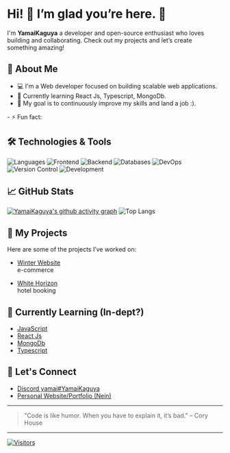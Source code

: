 <!--
 <p>
  <a href="https://skillicons.dev">
    <img src="https://skillicons.dev/icons?i=html,css,js,react,ts,bootstrap,php,java,py,mysql,mongodb,nextjs,nodejs,express,npm,vite,git,bash,powershell&theme=dark" />
  </a>
    <img src="https://skillicons.dev/icons?i=htmx,sass,jest,jquery,bun&theme=dark" />
  </a>
</p>

[![We-Love-javascript](https://img.shields.io/badge/Made%20with-JavaScript-1f425f.svg)](https://www.javascript.com)
[![Npm package version](https://badgen.net/npm/v/express)](https://npmjs.com/package/express)
[![GitHub release](https://img.shields.io/github/release/Naereen/StrapDown.js.svg)](https://GitHub.com/Naereen/StrapDown.js/releases/)

[![GitHub commits](https://img.shields.io/github/commits-since/YamaiKaguya/StrapDown.js/v1.0.0.svg)](https://GitHub.com/YamaiKaguya/StrapDown.js/commit/)

[![YamaiKaguya's github stats](https://github-readme-stats.vercel.app/api?username=YamaiKaguya&theme=blue-green)](https://github.com/YamaiKaguya/github-readme-stats)

[![YamaiKaguya's top languages](https://github-readme-stats.vercel.app/api/top-langs/?username=YamaiKaguya&theme=blue-green)](https://github.com/anuraghazra/github-readme-stats)
[![Naereen's github activity graph](https://github-readme-activity-graph.vercel.app/graph?username=YamaiKaguya&bg_color=0d0e12&color=1c81ce&line=0f1129&point=079ae4&area=true&hide_border=true)](https://github.com/ashutosh00710/github-readme-activity-graph)
-->	
# Hi! 🎉 I’m glad you’re here. 👋

I'm **YamaiKaguya** a developer and open-source enthusiast who loves building and collaborating. Check out my projects and let’s create something amazing!

## 🚀 About Me
- 💻 I'm a Web developer focused on building scalable web applications.
- 🌱 Currently learning React Js, Typescript, MongoDb.
- 🎯 My goal is to continuously improve my skills and land a job :).
<!-- -->- ⚡ Fun fact:

## 🛠️ Technologies & Tools

![Languages](https://img.shields.io/badge/Technologies-JavaScript-blue?logo=javascript)
![Frontend](https://img.shields.io/badge/Frontend-React-blue?logo=react)
![Backend](https://img.shields.io/badge/Backend-Node.js-green?logo=node.js)
![Databases](https://img.shields.io/badge/Databases-Sql-blue?logo=MySql)
![DevOps](https://img.shields.io/badge/DevOps-Docker-blue?logo=docker)
![Version Control](https://img.shields.io/badge/Version%20Control-Git-orange?logo=git)
![Development](https://img.shields.io/badge/Development-Visual%20Studio-blue?logo=visualstudio)


## 📈 GitHub Stats

[![YamaiKaguya's github activity graph](https://github-readme-activity-graph.vercel.app/graph?username=YamaiKaguya&custom_title=YamaiKaguya's%20Github%20Contributions&bg_color=0d1117&point=D3D3D3&border=true&color=FFFFFF)](https://github.com/ashutosh00710/github-readme-activity-graph)
![Top Langs](https://github-readme-stats.vercel.app/api/top-langs/?username=YamaiKaguya&langs_count=10&layout=compact&theme=custom&title_color=ffffff&text_color=cccccc&bg_color=0d1117&border_color=878784&border_radius=0)

## 📂 My Projects

Here are some of the projects I’ve worked on:

- [Winter Website](https://github.com/YamaiKaguya/project1)  
  e-commerce

- [White Horizon](https://github.com/YamaiKaguya/project2)  
  hotel booking 

## 🌱 Currently Learning (In-dept?)

- [JavaScript](#)
- [React Js](#)
- [MongoDb](#)
- [Typescript](#)

## 🤝 Let's Connect

- [Discord yamai#YamaiKaguya](https://discord.com/)
- [Personal Website/Portfolio (Nein)](#)

<!-- 
## 💬 Ask me about

- Web development (React, Node.js, etc.)
-->
---

> "Code is like humor. When you have to explain it, it’s bad." – Cory House

---


<!-- If you'd like to use a custom badge, you can do so with the following markdown -->
[![Visitors](https://visitor-badge.glitch.me/badge?page_id=YamaiKaguya.profile)](https://github.com/YamaiKaguya)





